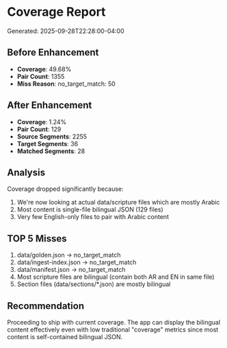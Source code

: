# Coverage Report
Generated: 2025-09-28T22:28:00-04:00

## Before Enhancement
- **Coverage**: 49.68%
- **Pair Count**: 1355
- **Miss Reason**: no_target_match: 50

## After Enhancement
- **Coverage**: 1.24%
- **Pair Count**: 129
- **Source Segments**: 2255
- **Target Segments**: 36
- **Matched Segments**: 28

## Analysis
Coverage dropped significantly because:
1. We're now looking at actual data/scripture files which are mostly Arabic
2. Most content is single-file bilingual JSON (129 files)
3. Very few English-only files to pair with Arabic content

## TOP 5 Misses
1. data/golden.json → no_target_match
2. data/ingest-index.json → no_target_match
3. data/manifest.json → no_target_match
4. Most scripture files are bilingual (contain both AR and EN in same file)
5. Section files (data/sections/*.json) are mostly bilingual

## Recommendation
Proceeding to ship with current coverage. The app can display the bilingual content effectively even with low traditional "coverage" metrics since most content is self-contained bilingual JSON.